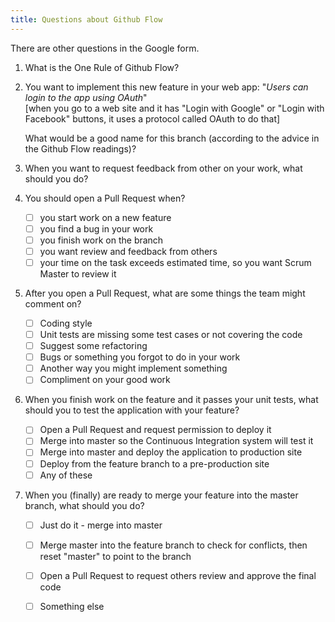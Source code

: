 ```yaml
---
title: Questions about Github Flow
---
```


There are other questions in the Google form.

1. What is the One Rule of Github Flow? 

2. You want to implement this new feature in your web app:
   "*Users can login to the app using OAuth*"    
   [when you go to a web site and it has "Login with Google" or "Login with Facebook" buttons, it uses a protocol called OAuth to do that]

   What would be a good name for this branch (according to the advice in the Github Flow readings)?

3. When you want to request feedback from other on your work, what should you do?

4. You should open a Pull Request when?
   - [ ] you start work on a new feature
   - [ ] you find a bug in your work
   - [ ] you finish work on the branch
   - [ ] you want review and feedback from others
   - [ ] your time on the task exceeds estimated time, so you want Scrum Master to review it

5. After you open a Pull Request, what are some things the team might comment on?
   - [ ] Coding style
   - [ ] Unit tests are missing some test cases or not covering the code
   - [ ] Suggest some refactoring
   - [ ] Bugs or something you forgot to do in your work
   - [ ] Another way you might implement something
   - [ ] Compliment on your good work

6. When you finish work on the feature and it passes your unit tests, what should you to test the application with your feature?
   - [ ] Open a Pull Request and request permission to deploy it
   - [ ] Merge into master so the Continuous Integration system will test it
   - [ ] Merge into master and deploy the application to production site
   - [ ] Deploy from the feature branch to a pre-production site
   - [ ] Any of these 

7. When you (finally) are ready to merge your feature into the master branch, what should you do?
   - [ ] Just do it - merge into master
   - [ ] Merge master into the feature branch to check for conflicts, then reset "master" to point to the branch
   - [ ] Open a Pull Request to request others review and approve the final code
   - [ ] Something else

